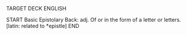 TARGET DECK
ENGLISH

START
Basic
Epistolary
Back: adj. Of or in the form of a letter or letters. [latin: related to *epistle]
END
